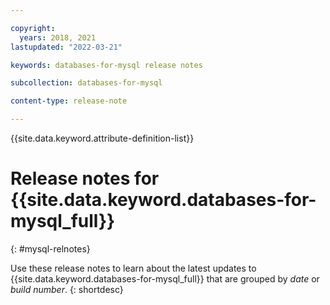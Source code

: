 ```yaml
---

copyright:
  years: 2018, 2021
lastupdated: "2022-03-21"

keywords: databases-for-mysql release notes

subcollection: databases-for-mysql

content-type: release-note

---
```


<!-- keywords values above are place holders. Actual values should be pulled from the release notes entries. -->

{{site.data.keyword.attribute-definition-list}}

<!-- You must add the release-note content type in your attribute definitions AND to each release note H2. This will ensure that the release note entry is pulled into the notifications library. -->

# Release notes for {{site.data.keyword.databases-for-mysql_full}}
{: #mysql-relnotes}

<!-- The title of your H1 should be Release notes for _service-name_, where _service-name_ is the non-trademarked short version keyref. Include your service name as a search keyword at the top of your Markdown file. See the example keywords above. -->

Use these release notes to learn about the latest updates to {{site.data.keyword.databases-for-mysql_full}} that are grouped by _date_ or _build number_.
{: shortdesc}
